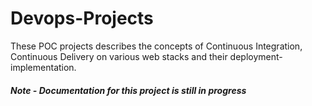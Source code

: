 # Devops-Projects

These POC projects describes the concepts of Continuous Integration, Continuous Delivery on various web stacks and their deployment-implementation.


##### Note - Documentation for this project is still in progress
